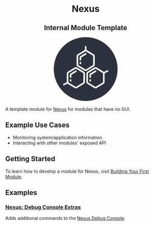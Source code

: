 <h1 align="center">Nexus</h1>
<h2 align="center">Internal Module Template</h2>

<p align="center">
	<img src="./repo-assets/256x256.png" alt="Nexus Logo" width="200" />
</p>

A template module for [Nexus](https://github.com/aarontburn/nexus-core) for modules that have no GUI.

## Example Use Cases
- Monitoring system/application information.
- Interacting with other modules' exposed API

## Getting Started
To learn how to develop a module for Nexus, visit [Building Your First Module](https://github.com/aarontburn/nexus-core/blob/main/docs/getting_started/tutorial/BuildingYourFirstModule.md).


## Examples

### [Nexus: Debug Console Extras](https://github.com/aarontburn/nexus-debug-console-extras)
Adds additional commands to the [Nexus Debug Console](https://github.com/aarontburn/nexus-debug-console).